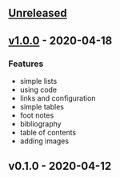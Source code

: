 <a name="unreleased"></a>
## [Unreleased]


<a name="v1.0.0"></a>
## [v1.0.0] - 2020-04-18
### Features
- simple lists
- using code
- links and configuration
- simple tables
- foot notes
- bibliography
- table of contents
- adding images


<a name="v0.1.0"></a>
## v0.1.0 - 2020-04-12

[Unreleased]: https://github.com/baquiax/latex-examples/compare/v1.0.0...HEAD
[v1.0.0]: https://github.com/baquiax/latex-examples/compare/v0.1.0...v1.0.0

